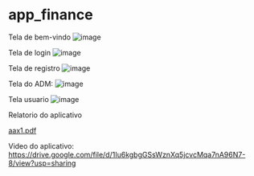 # app_finance
Tela de bem-vindo
![image](https://github.com/user-attachments/assets/861383c3-4f4f-42f3-a28f-b9990cbed483)


Tela de login
![image](https://github.com/user-attachments/assets/71a5f295-5a80-4eca-b10e-48e2589466d7)



Tela de registro
![image](https://github.com/user-attachments/assets/16c18403-7616-4d28-9a91-3b05c7b9c9f7)


 Tela do ADM:
![image](https://github.com/user-attachments/assets/c1864a30-1e0a-4705-82a5-bb03b88ecdb7)


Tela usuario
![image](https://github.com/user-attachments/assets/fa695caa-6144-4ea4-825f-80bf148931a3)



Relatorio do aplicativo

[aax1.pdf](https://github.com/user-attachments/files/16694819/aax1.pdf)



Video do aplicativo:
https://drive.google.com/file/d/1Iu6kgbgGSsWznXq5jcvcMqa7nA96N7-8/view?usp=sharing

